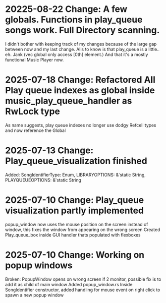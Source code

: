 # 20225-08-22 Change: A few globals. Functions in play_queue songs work. Full Directory scanning.
I didn't bother with keeping track of my changes because of the large gap between now and my last change. Alls to know is that play_queue is a little.. eh. Jank (vec global only access [0th] element.) And that it's a mostly functional Music Player now.

# 2025-07-18 Change: Refactored All Play queue indexes as global inside music_play_queue_handler as RwLock type
As name suggests, play queue indexes no longer use dodgy Refcell types and now reference the Global

# 2025-07-13 Change: Play_queue_visualization finished
Added: SongIdentifierType: Enum, LIBRARYOPTIONS: &'static String, PLAYQUEUEOPTIONS: &'static String

# 2025-07-10 Change: Play_queue visualization partly implemented
popup_window now uses the mouse position on the screen instead of window, this fixes the window from appearing on the wrong screen
Created Play_queue_box inside GUI handler thats populated with flexboxes
# 2025-07-10 Change: Working on popup windows
Broken: PopupWindow opens on wrong screen if 2 monitor, possible fix is to add it as child of main window
Added popup_window.rs
Inside SongIdentifier constructor, added handling for mouse event on right click to spawn a new popup window
